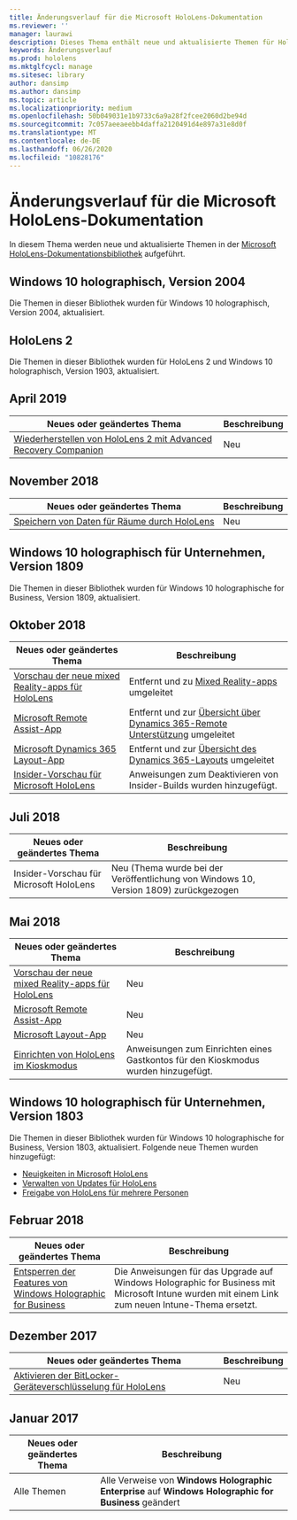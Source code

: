 ```yaml
---
title: Änderungsverlauf für die Microsoft HoloLens-Dokumentation
ms.reviewer: ''
manager: laurawi
description: Dieses Thema enthält neue und aktualisierte Themen für HoloLens.
keywords: Änderungsverlauf
ms.prod: hololens
ms.mktglfcycl: manage
ms.sitesec: library
author: dansimp
ms.author: dansimp
ms.topic: article
ms.localizationpriority: medium
ms.openlocfilehash: 50b049031e1b9733c6a9a28f2fcee2060d2be94d
ms.sourcegitcommit: 7c057aeeaeebb4daffa2120491d4e897a31e8d0f
ms.translationtype: MT
ms.contentlocale: de-DE
ms.lasthandoff: 06/26/2020
ms.locfileid: "10828176"
---
```

# Änderungsverlauf für die Microsoft HoloLens-Dokumentation

In diesem Thema werden neue und aktualisierte Themen in der [Microsoft HoloLens-Dokumentationsbibliothek](index.md) aufgeführt.

## Windows 10 holographisch, Version 2004

Die Themen in dieser Bibliothek wurden für Windows 10 holographisch, Version 2004, aktualisiert.

## HoloLens 2

Die Themen in dieser Bibliothek wurden für HoloLens 2 und Windows 10 holographisch, Version 1903, aktualisiert.

## April 2019

Neues oder geändertes Thema | Beschreibung
--- | ---
[Wiederherstellen von HoloLens 2 mit Advanced Recovery Companion](hololens-recovery.md) | Neu

## November 2018

Neues oder geändertes Thema | Beschreibung
--- | ---
[Speichern von Daten für Räume durch HoloLens](hololens-spaces.md) | Neu

## Windows 10 holographisch für Unternehmen, Version 1809

Die Themen in dieser Bibliothek wurden für Windows 10 holographische for Business, Version 1809, aktualisiert.


## Oktober 2018

Neues oder geändertes Thema | Beschreibung
--- | ---
[Vorschau der neue mixed Reality-apps für HoloLens](hololens-public-preview-apps.md) | Entfernt und zu [Mixed Reality-apps](https://docs.microsoft.com/dynamics365/#pivot=mixed-reality-apps) umgeleitet
[Microsoft Remote Assist-App](hololens-microsoft-remote-assist-app.md) | Entfernt und zur [Übersicht über Dynamics 365-Remote Unterstützung](https://docs.microsoft.com/dynamics365/mixed-reality/remote-assist/) umgeleitet
[Microsoft Dynamics 365 Layout-App](hololens-microsoft-dynamics-365-layout-app.md) | Entfernt und zur [Übersicht des Dynamics 365-Layouts](https://docs.microsoft.com/dynamics365/mixed-reality/layout/) umgeleitet
[Insider-Vorschau für Microsoft HoloLens](hololens-insider.md) | Anweisungen zum Deaktivieren von Insider-Builds wurden hinzugefügt.


## Juli 2018

Neues oder geändertes Thema | Beschreibung
--- | ---
Insider-Vorschau für Microsoft HoloLens | Neu (Thema wurde bei der Veröffentlichung von Windows 10, Version 1809) zurückgezogen


## Mai 2018

Neues oder geändertes Thema | Beschreibung
--- | ---
[Vorschau der neue mixed Reality-apps für HoloLens](hololens-public-preview-apps.md) | Neu
[Microsoft Remote Assist-App](hololens-microsoft-remote-assist-app.md) | Neu
[Microsoft Layout-App](hololens-microsoft-layout-app.md) | Neu
[Einrichten von HoloLens im Kioskmodus](hololens-kiosk.md) | Anweisungen zum Einrichten eines Gastkontos für den Kioskmodus wurden hinzugefügt.

## Windows 10 holographisch für Unternehmen, Version 1803

Die Themen in dieser Bibliothek wurden für Windows 10 holographische for Business, Version 1803, aktualisiert. Folgende neue Themen wurden hinzugefügt:

- [Neuigkeiten in Microsoft HoloLens](hololens-whats-new.md)
- [Verwalten von Updates für HoloLens](hololens-updates.md)
- [Freigabe von HoloLens für mehrere Personen](hololens-multiple-users.md)


## Februar 2018

Neues oder geändertes Thema | Beschreibung
--- | ---
[Entsperren der Features von Windows Holographic for Business](hololens1-upgrade-enterprise.md)  | Die Anweisungen für das Upgrade auf Windows Holographic for Business mit Microsoft Intune wurden mit einem Link zum neuen Intune-Thema ersetzt.

## Dezember 2017

Neues oder geändertes Thema | Beschreibung
--- | ---
[Aktivieren der BitLocker-Geräteverschlüsselung für HoloLens](hololens-encryption.md) | Neu

## Januar 2017

| Neues oder geändertes Thema | Beschreibung |
| --- | --- |
| Alle Themen | Alle Verweise von **Windows Holographic Enterprise** auf **Windows Holographic for Business** geändert |
